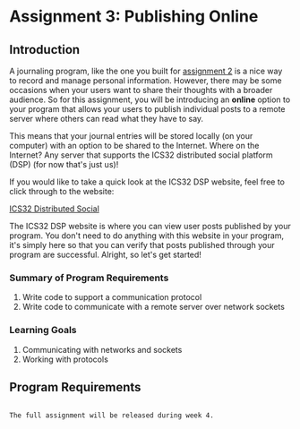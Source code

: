 Assignment 3: Publishing Online
============================

## Introduction

A journaling program, like the one you built for [assignment 2](../a2.md) is a nice way to record and manage personal information. However, there may be some occasions when your users want to share their thoughts with a broader audience. So for this assignment, you will be introducing an __online__ option to your program that allows your users to publish individual posts to a remote server where others can read what they have to say.

This means that your journal entries will be stored locally (on your computer) with an option to be shared to the Internet. Where on the Internet? Any server that supports the ICS32 distributed social platform (DSP) (for now that's just us)!

If you would like to take a quick look at the ICS32 DSP website, feel free to click through to the website:

[ICS32 Distributed Social](http://ics32distributedsocial.com)

The ICS32 DSP website is where you can view user posts published by your program. You don't need to do anything with this website in your program, it's simply here so that you can verify that posts published through your program are successful. Alright, so let's get started!

### Summary of Program Requirements 

1. Write code to support a communication protocol
2. Write code to communicate with a remote server over network sockets

### Learning Goals

1. Communicating with networks and sockets
2. Working with protocols

## Program Requirements

```{note}

The full assignment will be released during week 4.

```

